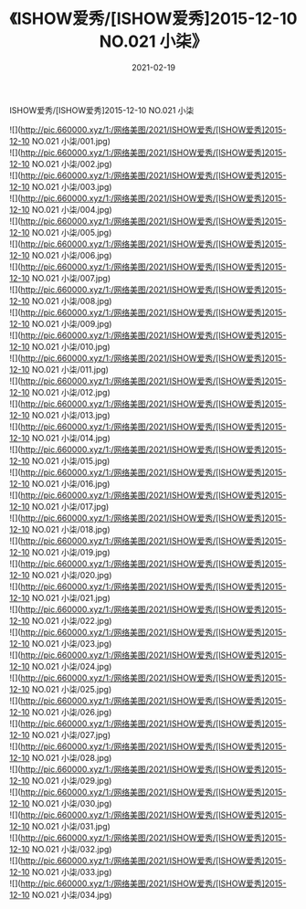 ﻿---
layout: post
title:  《ISHOW爱秀/[ISHOW爱秀]2015-12-10 NO.021 小柒》
date:   2021-02-19
img: http://pic.660000.xyz/1:/网络美图/2021/ISHOW爱秀/[ISHOW爱秀]2015-12-10 NO.021 小柒/000.jpg
categories: [美女, 清纯, 唯美]
---

ISHOW爱秀/[ISHOW爱秀]2015-12-10 NO.021 小柒

 ![](http://pic.660000.xyz/1:/网络美图/2021/ISHOW爱秀/[ISHOW爱秀]2015-12-10 NO.021 小柒/001.jpg) <br>![](http://pic.660000.xyz/1:/网络美图/2021/ISHOW爱秀/[ISHOW爱秀]2015-12-10 NO.021 小柒/002.jpg) <br>![](http://pic.660000.xyz/1:/网络美图/2021/ISHOW爱秀/[ISHOW爱秀]2015-12-10 NO.021 小柒/003.jpg) <br>![](http://pic.660000.xyz/1:/网络美图/2021/ISHOW爱秀/[ISHOW爱秀]2015-12-10 NO.021 小柒/004.jpg) <br>![](http://pic.660000.xyz/1:/网络美图/2021/ISHOW爱秀/[ISHOW爱秀]2015-12-10 NO.021 小柒/005.jpg) <br>![](http://pic.660000.xyz/1:/网络美图/2021/ISHOW爱秀/[ISHOW爱秀]2015-12-10 NO.021 小柒/006.jpg) <br>![](http://pic.660000.xyz/1:/网络美图/2021/ISHOW爱秀/[ISHOW爱秀]2015-12-10 NO.021 小柒/007.jpg) <br>![](http://pic.660000.xyz/1:/网络美图/2021/ISHOW爱秀/[ISHOW爱秀]2015-12-10 NO.021 小柒/008.jpg) <br>![](http://pic.660000.xyz/1:/网络美图/2021/ISHOW爱秀/[ISHOW爱秀]2015-12-10 NO.021 小柒/009.jpg) <br>![](http://pic.660000.xyz/1:/网络美图/2021/ISHOW爱秀/[ISHOW爱秀]2015-12-10 NO.021 小柒/010.jpg) <br>![](http://pic.660000.xyz/1:/网络美图/2021/ISHOW爱秀/[ISHOW爱秀]2015-12-10 NO.021 小柒/011.jpg) <br>![](http://pic.660000.xyz/1:/网络美图/2021/ISHOW爱秀/[ISHOW爱秀]2015-12-10 NO.021 小柒/012.jpg) <br>![](http://pic.660000.xyz/1:/网络美图/2021/ISHOW爱秀/[ISHOW爱秀]2015-12-10 NO.021 小柒/013.jpg) <br>![](http://pic.660000.xyz/1:/网络美图/2021/ISHOW爱秀/[ISHOW爱秀]2015-12-10 NO.021 小柒/014.jpg) <br>![](http://pic.660000.xyz/1:/网络美图/2021/ISHOW爱秀/[ISHOW爱秀]2015-12-10 NO.021 小柒/015.jpg) <br>![](http://pic.660000.xyz/1:/网络美图/2021/ISHOW爱秀/[ISHOW爱秀]2015-12-10 NO.021 小柒/016.jpg) <br>![](http://pic.660000.xyz/1:/网络美图/2021/ISHOW爱秀/[ISHOW爱秀]2015-12-10 NO.021 小柒/017.jpg) <br>![](http://pic.660000.xyz/1:/网络美图/2021/ISHOW爱秀/[ISHOW爱秀]2015-12-10 NO.021 小柒/018.jpg) <br>![](http://pic.660000.xyz/1:/网络美图/2021/ISHOW爱秀/[ISHOW爱秀]2015-12-10 NO.021 小柒/019.jpg) <br>![](http://pic.660000.xyz/1:/网络美图/2021/ISHOW爱秀/[ISHOW爱秀]2015-12-10 NO.021 小柒/020.jpg) <br>![](http://pic.660000.xyz/1:/网络美图/2021/ISHOW爱秀/[ISHOW爱秀]2015-12-10 NO.021 小柒/021.jpg) <br>![](http://pic.660000.xyz/1:/网络美图/2021/ISHOW爱秀/[ISHOW爱秀]2015-12-10 NO.021 小柒/022.jpg) <br>![](http://pic.660000.xyz/1:/网络美图/2021/ISHOW爱秀/[ISHOW爱秀]2015-12-10 NO.021 小柒/023.jpg) <br>![](http://pic.660000.xyz/1:/网络美图/2021/ISHOW爱秀/[ISHOW爱秀]2015-12-10 NO.021 小柒/024.jpg) <br>![](http://pic.660000.xyz/1:/网络美图/2021/ISHOW爱秀/[ISHOW爱秀]2015-12-10 NO.021 小柒/025.jpg) <br>![](http://pic.660000.xyz/1:/网络美图/2021/ISHOW爱秀/[ISHOW爱秀]2015-12-10 NO.021 小柒/026.jpg) <br>![](http://pic.660000.xyz/1:/网络美图/2021/ISHOW爱秀/[ISHOW爱秀]2015-12-10 NO.021 小柒/027.jpg) <br>![](http://pic.660000.xyz/1:/网络美图/2021/ISHOW爱秀/[ISHOW爱秀]2015-12-10 NO.021 小柒/028.jpg) <br>![](http://pic.660000.xyz/1:/网络美图/2021/ISHOW爱秀/[ISHOW爱秀]2015-12-10 NO.021 小柒/029.jpg) <br>![](http://pic.660000.xyz/1:/网络美图/2021/ISHOW爱秀/[ISHOW爱秀]2015-12-10 NO.021 小柒/030.jpg) <br>![](http://pic.660000.xyz/1:/网络美图/2021/ISHOW爱秀/[ISHOW爱秀]2015-12-10 NO.021 小柒/031.jpg) <br>![](http://pic.660000.xyz/1:/网络美图/2021/ISHOW爱秀/[ISHOW爱秀]2015-12-10 NO.021 小柒/032.jpg) <br>![](http://pic.660000.xyz/1:/网络美图/2021/ISHOW爱秀/[ISHOW爱秀]2015-12-10 NO.021 小柒/033.jpg) <br>![](http://pic.660000.xyz/1:/网络美图/2021/ISHOW爱秀/[ISHOW爱秀]2015-12-10 NO.021 小柒/034.jpg) <br>